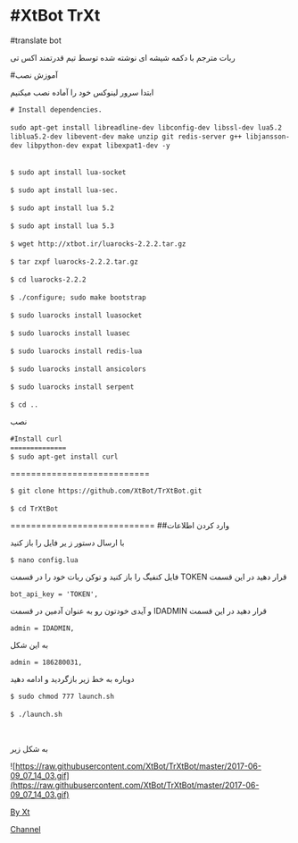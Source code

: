 #XtBot TrXt
=============


#translate bot

ربات مترجم با دکمه شیشه ای نوشته شده توسط تیم قدرتمند اکس تی

#آموزش نصب

ابتدا سرور لینوکس خود را آماده نصب میکنیم
```
# Install dependencies.

sudo apt-get install libreadline-dev libconfig-dev libssl-dev lua5.2 liblua5.2-dev libevent-dev make unzip git redis-server g++ libjansson-dev libpython-dev expat libexpat1-dev -y


$ sudo apt install lua-socket

$ sudo apt install lua-sec.

$ sudo apt install lua 5.2

$ sudo apt install lua 5.3

$ wget http://xtbot.ir/luarocks-2.2.2.tar.gz

$ tar zxpf luarocks-2.2.2.tar.gz

$ cd luarocks-2.2.2

$ ./configure; sudo make bootstrap

$ sudo luarocks install luasocket

$ sudo luarocks install luasec

$ sudo luarocks install redis-lua

$ sudo luarocks install ansicolors 

$ sudo luarocks install serpent

$ cd ..
```



نصب 
```
#Install curl
==============
$ sudo apt-get install curl
```
===========================
```
$ git clone https://github.com/XtBot/TrXtBot.git

$ cd TrXtBot
```
============================
##وارد کردن اطلاعات

با ارسال دستور ز یر فایل را باز کنید
```
$ nano config.lua
```

فایل کنفیگ را باز کنید و توکن ربات خود را در قسمت 
TOKEN
قرار دهید 
در این قسمت
```
bot_api_key = 'TOKEN',
```
و آیدی خودتون رو به عنوان آدمین در قسمت 
IDADMIN
قرار دهید
در این قسمت
```
admin = IDADMIN,
```
به این شکل
```
admin = 186280031,
```

دوباره به خط زیر بازگردید و ادامه دهید

```
$ sudo chmod 777 launch.sh

$ ./launch.sh



```
به شکل زیر

![https://raw.githubusercontent.com/XtBot/TrXtBot/master/2017-06-09_07_14_03.gif](https://raw.githubusercontent.com/XtBot/TrXtBot/master/2017-06-09_07_14_03.gif)


[By Xt](https://telegram.me/Shahin_xtbot)


[Channel](https://telegram.me/xt_robo)
